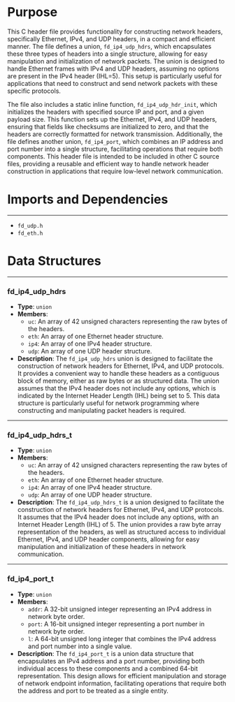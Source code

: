 # Purpose
This C header file provides functionality for constructing network headers, specifically Ethernet, IPv4, and UDP headers, in a compact and efficient manner. The file defines a union, `fd_ip4_udp_hdrs`, which encapsulates these three types of headers into a single structure, allowing for easy manipulation and initialization of network packets. The union is designed to handle Ethernet frames with IPv4 and UDP headers, assuming no options are present in the IPv4 header (IHL=5). This setup is particularly useful for applications that need to construct and send network packets with these specific protocols.

The file also includes a static inline function, `fd_ip4_udp_hdr_init`, which initializes the headers with specified source IP and port, and a given payload size. This function sets up the Ethernet, IPv4, and UDP headers, ensuring that fields like checksums are initialized to zero, and that the headers are correctly formatted for network transmission. Additionally, the file defines another union, `fd_ip4_port`, which combines an IP address and port number into a single structure, facilitating operations that require both components. This header file is intended to be included in other C source files, providing a reusable and efficient way to handle network header construction in applications that require low-level network communication.
# Imports and Dependencies

---
- `fd_udp.h`
- `fd_eth.h`


# Data Structures

---
### fd\_ip4\_udp\_hdrs
- **Type**: `union`
- **Members**:
    - `uc`: An array of 42 unsigned characters representing the raw bytes of the headers.
    - `eth`: An array of one Ethernet header structure.
    - `ip4`: An array of one IPv4 header structure.
    - `udp`: An array of one UDP header structure.
- **Description**: The `fd_ip4_udp_hdrs` union is designed to facilitate the construction of network headers for Ethernet, IPv4, and UDP protocols. It provides a convenient way to handle these headers as a contiguous block of memory, either as raw bytes or as structured data. The union assumes that the IPv4 header does not include any options, which is indicated by the Internet Header Length (IHL) being set to 5. This data structure is particularly useful for network programming where constructing and manipulating packet headers is required.


---
### fd\_ip4\_udp\_hdrs\_t
- **Type**: `union`
- **Members**:
    - `uc`: An array of 42 unsigned characters representing the raw bytes of the headers.
    - `eth`: An array of one Ethernet header structure.
    - `ip4`: An array of one IPv4 header structure.
    - `udp`: An array of one UDP header structure.
- **Description**: The `fd_ip4_udp_hdrs_t` is a union designed to facilitate the construction of network headers for Ethernet, IPv4, and UDP protocols. It assumes that the IPv4 header does not include any options, with an Internet Header Length (IHL) of 5. The union provides a raw byte array representation of the headers, as well as structured access to individual Ethernet, IPv4, and UDP header components, allowing for easy manipulation and initialization of these headers in network communication.


---
### fd\_ip4\_port\_t
- **Type**: `union`
- **Members**:
    - `addr`: A 32-bit unsigned integer representing an IPv4 address in network byte order.
    - `port`: A 16-bit unsigned integer representing a port number in network byte order.
    - `l`: A 64-bit unsigned long integer that combines the IPv4 address and port number into a single value.
- **Description**: The `fd_ip4_port_t` is a union data structure that encapsulates an IPv4 address and a port number, providing both individual access to these components and a combined 64-bit representation. This design allows for efficient manipulation and storage of network endpoint information, facilitating operations that require both the address and port to be treated as a single entity.


